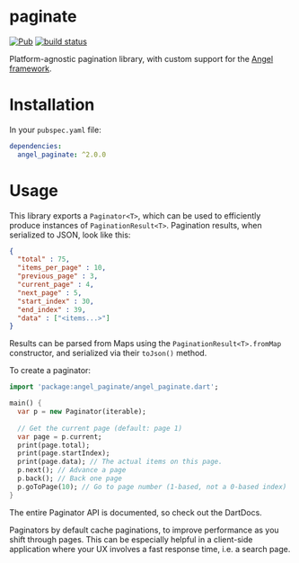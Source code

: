 # paginate
[![Pub](https://img.shields.io/pub/v/angel_paginate.svg)](https://pub.dartlang.org/packages/angel_paginate)
[![build status](https://travis-ci.org/angel-dart/paginate.svg)](https://travis-ci.org/angel-dart/paginate)

Platform-agnostic pagination library, with custom support for the
[Angel framework](https://github.com/angel-dart/angel).

# Installation
In your `pubspec.yaml` file:

```yaml
dependencies:
  angel_paginate: ^2.0.0
```

# Usage
This library exports a `Paginator<T>`, which can be used to efficiently produce
instances of `PaginationResult<T>`. Pagination results, when serialized to JSON, look like
this:

```json
{
  "total" : 75,
  "items_per_page" : 10,
  "previous_page" : 3,
  "current_page" : 4,
  "next_page" : 5,
  "start_index" : 30,
  "end_index" : 39,
  "data" : ["<items...>"]
}
```

Results can be parsed from Maps using the `PaginationResult<T>.fromMap` constructor, and
serialized via their `toJson()` method.

To create a paginator:

```dart
import 'package:angel_paginate/angel_paginate.dart';

main() {
  var p = new Paginator(iterable);
  
  // Get the current page (default: page 1)
  var page = p.current;
  print(page.total);
  print(page.startIndex);
  print(page.data); // The actual items on this page.
  p.next(); // Advance a page
  p.back(); // Back one page
  p.goToPage(10); // Go to page number (1-based, not a 0-based index)
}
```

The entire Paginator API is documented, so check out the DartDocs.

Paginators by default cache paginations, to improve performance as you shift through pages.
This can be especially helpful in a client-side application where your UX involves a fast
response time, i.e. a search page.